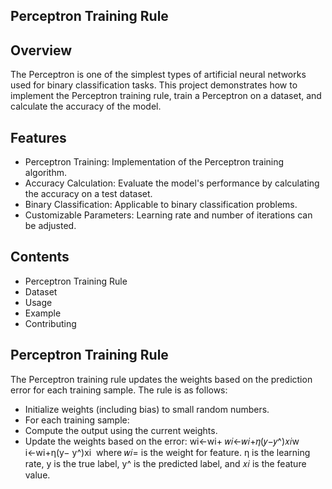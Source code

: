## Perceptron Training Rule
## Overview
The Perceptron is one of the simplest types of artificial neural networks used for binary classification tasks. This project demonstrates how to implement the Perceptron training rule, train a Perceptron on a dataset, and calculate the accuracy of the model.

## Features
- Perceptron Training: Implementation of the Perceptron training algorithm.
- Accuracy Calculation: Evaluate the model's performance by calculating the accuracy on a test dataset.
- Binary Classification: Applicable to binary classification problems.
- Customizable Parameters: Learning rate and number of iterations can be adjusted.
## Contents
- Perceptron Training Rule
- Dataset
- Usage
- Example
- Contributing
## Perceptron Training Rule
The Perceptron training rule updates the weights based on the prediction error for each training sample. The rule is as follows:
- Initialize weights (including bias) to small random numbers.
- For each training sample:
- Compute the output using the current weights.
- Update the weights based on the error:
  wi<-wi+
𝑤𝑖←𝑤𝑖+𝜂(𝑦−𝑦^)𝑥𝑖w i←wi+η(y− y^)xi
​
where 
𝑤𝑖= is the weight for feature.
η is the learning rate, 
y is the true label, 
y^ is the predicted label, and 
𝑥𝑖 is the feature value.
 
